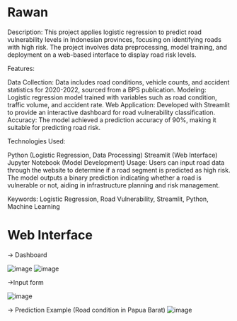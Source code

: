 # Rawan
Description: This project applies logistic regression to predict road vulnerability levels in Indonesian provinces, focusing on identifying roads with high risk. The project involves data preprocessing, model training, and deployment on a web-based interface to display road risk levels.

Features:

Data Collection: Data includes road conditions, vehicle counts, and accident statistics for 2020-2022, sourced from a BPS publication.
Modeling: Logistic regression model trained with variables such as road condition, traffic volume, and accident rate.
Web Application: Developed with Streamlit to provide an interactive dashboard for road vulnerability classification.
Accuracy: The model achieved a prediction accuracy of 90%, making it suitable for predicting road risk.

Technologies Used:

Python (Logistic Regression, Data Processing)
Streamlit (Web Interface)
Jupyter Notebook (Model Development)
Usage: Users can input road data through the website to determine if a road segment is predicted as high risk. The model outputs a binary prediction indicating whether a road is vulnerable or not, aiding in infrastructure planning and risk management.

Keywords: Logistic Regression, Road Vulnerability, Streamlit, Python, Machine Learning

# Web Interface

-> Dashboard 

![image](https://github.com/user-attachments/assets/9f067ae9-1204-453a-94d5-5003e3e2297c)
![image](https://github.com/user-attachments/assets/7441a573-1b3c-4272-9fde-7c71e189d97e)

->Input form

![image](https://github.com/user-attachments/assets/3bf9ceb9-dc5e-45a3-ac1a-cc7323718eb6)

-> Prediction Example (Road condition in Papua Barat)
![image](https://github.com/user-attachments/assets/2455b884-e760-410d-b8a5-20e8e8eabe15)




